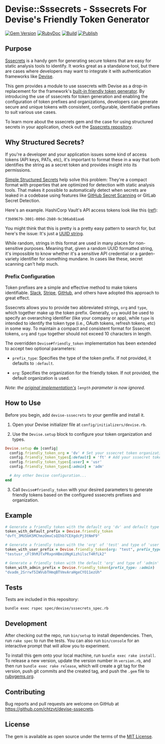# Devise::Sssecrets - Sssecrets For Devise's Friendly Token Generator

[![Gem Version](https://badge.fury.io/rb/devise-sssecrets.svg)](https://badge.fury.io/rb/devise-sssecrets) [![RubyDoc](https://img.shields.io/static/v1?url=https%3A%2F%2Frubydoc.info%2Fgems%2Fdevise-sssecrets&label=RubyDoc&message=devise-sssecrets&color=informational)](https://rubydoc.info/gems/devise-sssecrets) [![Build](https://github.com/chtzvt/devise-sssecrets/actions/workflows/main.yml/badge.svg)](https://github.com/chtzvt/devise-sssecrets/actions/workflows/main.yml) [![Publish](https://github.com/chtzvt/devise-sssecrets/actions/workflows/publish.yml/badge.svg)](https://github.com/chtzvt/devise-sssecrets/actions/workflows/publish.yml)

## Purpose

[Sssecrets](https://github.com/chtzvt/sssecrets) is a handy gem for generating secure tokens that are easy for static analysis tools to identify. It works great as a standalone tool, but there are cases where developers may want to integrate it with authentication frameworks like [Devise](https://github.com/heartcombo/devise). 

This gem provides a module to use sssecrets with Devise as a drop-in replacement for the framework's [built-in friendly token generator](https://github.com/heartcombo/devise/blob/main/lib/devise.rb#L507). By introducing the use of sssecrets for token generation and enabling the configuration of token prefixes and organizations, developers can generate secure and unique tokens with consistent, configurable, identifiable prefixes to suit various use cases.

To learn more about the sssecrets gem and the case for using structured secrets in your application, check out the [Sssecrets repository](https://github.com/chtzvt/sssecrets).

## Why Structured Secrets?

If you're a developer and your application issues some kind of access tokens (API keys, PATs, etc), it's important to format these in a way that both identifies the string as a secret token and provides insight into its permissions.

[Simple Structured Secrets](https://github.com/chtzvt/sssecrets) help solve this problem: They're a compact format with properties that are optimized for detection with static analysis tools. That makes it possible to automatically detect when secrets are leaked in a codebase using features like [GitHub Secret Scanning](https://docs.github.com/en/code-security/secret-scanning/about-secret-scanning) or GitLab Secret Detection.

Here's an example. HashiCorp Vault's API access tokens look like this ([ref](https://developer.hashicorp.com/vault/api-docs#authentication)):

`f3b09679-3001-009d-2b80-9c306ab81aa6`

You might think that this is pretty is a pretty easy pattern to search for, but here's the issue: It's just a [UUID string](https://en.wikipedia.org/wiki/Universally_unique_identifier).

While random, strings in this format are used in many places for non-sensitive purposes. Meaning that, given a random UUID formatted string, it's impossible to know whether it's a sensitive API credential or a garden-variety identifier for something mundane. In cases like these, secret scanning can't help much.

### Prefix Configuration

Token prefixes are a simple and effective method to make tokens identifiable. [Slack](https://api.slack.com/authentication/token-types), [Stripe](https://stripe.com/docs/api/authentication), [GitHub](https://github.blog/2021-04-05-behind-githubs-new-authentication-token-formats/#identifiable-prefixes), and others have adopted this approach to great effect. 

Sssecrets allows you to provide two abbreviated strings, `org` and `type`, which together make up the token prefix. Generally, `org` would be used to specify an overarching identifier (like your company or app), while `type` is intended to identify the token type (i.e., OAuth tokens, refresh tokens, etc) in some way. To maintain a compact and consistent format for Sssecret tokens, `org` and `type` together should not exceed 10 characters in length.

The overridden `Devise#friendly_token` implementation has been extended to accept two optional parameters:

- `prefix_type`: Specifies the type of the token prefix. If not provided, it defaults to `:default`.

- `org`: Specifies the organization for the friendly token. If not provided, the default organization is used.

_Note: the [original implementation's](https://github.com/heartcombo/devise/blob/main/lib/devise.rb#L507) `length` parameter is now ignored._

## How to Use

Before you begin, add `devise-sssecrets` to your gemfile and install it.

1. Open your Devise initializer file at `config/initializers/devise.rb`.

2. Use the `Devise.setup` block to configure your token organization and types.

```ruby
Devise.setup do |config|
  config.friendly_token_org = 'dv' # Set your sssecret token organization. Defaults to "dv".
  config.friendly_token_types[:default] = 'ft' # Add your sssecret token types like so. Default is "ft".
  config.friendly_token_types[:user] = 'usr'
  config.friendly_token_types[:admin] = 'adm'

  # Any other Devise configuration...
end
```

3. Call `Devise#friendly_token` with your desired parameters to generate friendly tokens based on the configured sssecrets prefixes and organization.

## Example

```ruby
# Generate a friendly token with the default org 'dv' and default type of 'ft'
token_with_default_prefix = Devise.friendly_token
"dvft_3MU5bK5MChmzOmxCsQIhb7CEXgdcPj3tNmF9"

# Generate a friendly token with the 'org' of 'test' and type of 'user'
token_with_user_prefix = Devise.friendly_token(org: "test", prefix_type: :user)
"testusr_cFl9hMJTxPRxpnHBmiUNgKizhilscT4RfLk2"

# Generate a friendly token with the default 'org' and type of 'admin'
token_with_admin_prefix = Devise.friendly_token(prefix_type: :admin)
"dvadm_2Srrwf5IWVubTHmqBTVmvAraHgeCYO11ezUh"
```

## Tests

Tests are included in this repository: 

```shell
bundle exec rspec spec/devise/sssecrets_spec.rb
```

## Development

After checking out the repo, run `bin/setup` to install dependencies. Then, run `rake spec` to run the tests. You can also run `bin/console` for an interactive prompt that will allow you to experiment.

To install this gem onto your local machine, run `bundle exec rake install`. To release a new version, update the version number in `version.rb`, and then run `bundle exec rake release`, which will create a git tag for the version, push git commits and the created tag, and push the `.gem` file to [rubygems.org](https://rubygems.org).

## Contributing

Bug reports and pull requests are welcome on GitHub at https://github.com/chtzvt/devise-sssecrets.

## License

The gem is available as open source under the terms of the [MIT License](https://opensource.org/licenses/MIT).
